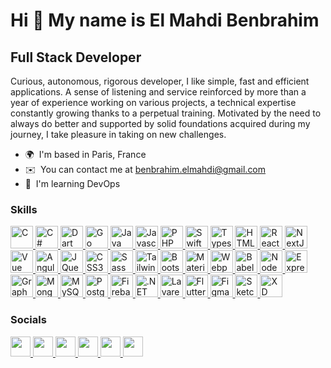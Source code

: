 Hi 👋 My name is El Mahdi Benbrahim
===================================

Full Stack Developer
--------------------

Curious, autonomous, rigorous developer, I like simple, fast and efficient applications. A sense of listening and service reinforced by more than a year of experience working on various projects, a technical expertise constantly growing thanks to a perpetual training. Motivated by the need to always do better and supported by solid foundations acquired during my journey, I take pleasure in taking on new challenges.

* 🌍  I'm based in Paris, France
* ✉️  You can contact me at [benbrahim.elmahdi@gmail.com](mailto:benbrahim.elmahdi@gmail.com)
* 🧠  I'm learning DevOps

### Skills

<p align="left">
    <a href="https://docs.microsoft.com/en-us/cpp/?view=msvc-170" target="_blank" rel="noreferrer">
        <img src="https://raw.githubusercontent.com/danielcranney/readme-generator/main/public/icons/skills/c-colored.svg"
            width="36" height="36" alt="C" />
    </a>
    <a href="https://docs.microsoft.com/en-us/dotnet/csharp/" target="_blank" rel="noreferrer">
        <img src="https://raw.githubusercontent.com/danielcranney/readme-generator/main/public/icons/skills/csharp-colored.svg"
            width="36" height="36" alt="C#" />
    </a>
    <a href="https://dart.dev/" target="_blank" rel="noreferrer">
        <img src="https://raw.githubusercontent.com/danielcranney/readme-generator/main/public/icons/skills/dart-colored.svg"
            width="36" height="36" alt="Dart" />
    </a>
    <a href="https://go.dev/doc/" target="_blank" rel="noreferrer">
        <img src="https://raw.githubusercontent.com/danielcranney/readme-generator/main/public/icons/skills/go-colored.svg"
            width="36" height="36" alt="Go" />
    </a>
    <a href="https://www.oracle.com/java/" target="_blank" rel="noreferrer">
        <img src="https://raw.githubusercontent.com/danielcranney/readme-generator/main/public/icons/skills/java-colored.svg"
            width="36" height="36" alt="Java" />
    </a>
    <a href="https://developer.mozilla.org/en-US/docs/Web/JavaScript" target="_blank" rel="noreferrer">
        <img src="https://raw.githubusercontent.com/danielcranney/readme-generator/main/public/icons/skills/javascript-colored.svg"
            width="36" height="36" alt="Javascript" />
    </a>
    <a href="https://www.php.net/" target="_blank" rel="noreferrer">
        <img src="https://raw.githubusercontent.com/danielcranney/readme-generator/main/public/icons/skills/php-colored.svg"
            width="36" height="36" alt="PHP" />
    </a>
    <a href="https://developer.apple.com/swift/" target="_blank" rel="noreferrer">
        <img src="https://raw.githubusercontent.com/danielcranney/readme-generator/main/public/icons/skills/swift-colored.svg"
            width="36" height="36" alt="Swift" />
    </a>
    <a href="https://www.typescriptlang.org/" target="_blank" rel="noreferrer">
        <img src="https://raw.githubusercontent.com/danielcranney/readme-generator/main/public/icons/skills/typescript-colored.svg"
            width="36" height="36" alt="Typescript" />
    </a>
    <a href="https://developer.mozilla.org/en-US/docs/Glossary/HTML5" target="_blank" rel="noreferrer">
        <img src="https://raw.githubusercontent.com/danielcranney/readme-generator/main/public/icons/skills/html5-colored.svg"
            width="36" height="36" alt="HTML5" />
    </a>
    <a href="https://reactjs.org/" target="_blank" rel="noreferrer">
        <img src="https://raw.githubusercontent.com/danielcranney/readme-generator/main/public/icons/skills/react-colored.svg"
            width="36" height="36" alt="React" />
    </a>
    <a href="https://nextjs.org/docs" target="_blank" rel="noreferrer">
        <img src="https://raw.githubusercontent.com/danielcranney/readme-generator/main/public/icons/skills/nextjs-colored.svg"
            width="36" height="36" alt="NextJs" />
    </a>
    <a href="https://vuejs.org/" target="_blank" rel="noreferrer">
        <img src="https://raw.githubusercontent.com/danielcranney/readme-generator/main/public/icons/skills/vuejs-colored.svg"
            width="36" height="36" alt="Vue" />
    </a>
    <a href="https://angular.io/" target="_blank" rel="noreferrer">
        <img src="https://raw.githubusercontent.com/danielcranney/readme-generator/main/public/icons/skills/angularjs-colored.svg"
            width="36" height="36" alt="Angular" />
    </a>
    <a href="https://jquery.com/" target="_blank" rel="noreferrer">
        <img src="https://raw.githubusercontent.com/danielcranney/readme-generator/main/public/icons/skills/jquery-colored.svg"
            width="36" height="36" alt="JQuery" />
    </a>
    <a href="https://www.w3.org/TR/CSS/#css" target="_blank" rel="noreferrer">
        <img src="https://raw.githubusercontent.com/danielcranney/readme-generator/main/public/icons/skills/css3-colored.svg"
            width="36" height="36" alt="CSS3" />
    </a>
    <a href="https://sass-lang.com/" target="_blank" rel="noreferrer">
        <img src="https://raw.githubusercontent.com/danielcranney/readme-generator/main/public/icons/skills/sass-colored.svg"
            width="36" height="36" alt="Sass" />
    </a>
    <a href="https://tailwindcss.com/" target="_blank" rel="noreferrer">
        <img src="https://raw.githubusercontent.com/danielcranney/readme-generator/main/public/icons/skills/tailwindcss-colored.svg"
            width="36" height="36" alt="TailwindCSS" />
    </a>
    <a href="https://getbootstrap.com/" target="_blank" rel="noreferrer">
        <img src="https://raw.githubusercontent.com/danielcranney/readme-generator/main/public/icons/skills/bootstrap-colored.svg"
            width="36" height="36" alt="Bootstrap" />
    </a>
    <a href="https://mui.com/" target="_blank" rel="noreferrer">
        <img src="https://raw.githubusercontent.com/danielcranney/readme-generator/main/public/icons/skills/materialui-colored.svg"
            width="36" height="36" alt="Material UI" />
    </a>
    <a href="https://webpack.js.org/" target="_blank" rel="noreferrer">
        <img src="https://raw.githubusercontent.com/danielcranney/readme-generator/main/public/icons/skills/webpack-colored.svg"
            width="36" height="36" alt="Webpack" />
    </a>
    <a href="https://babeljs.io/" target="_blank" rel="noreferrer">
        <img src="https://raw.githubusercontent.com/danielcranney/readme-generator/main/public/icons/skills/babel-colored.svg"
            width="36" height="36" alt="Babel" />
    </a>
    <a href="https://nodejs.org/en/" target="_blank" rel="noreferrer">
        <img src="https://raw.githubusercontent.com/danielcranney/readme-generator/main/public/icons/skills/nodejs-colored.svg"
            width="36" height="36" alt="NodeJS" />
    </a>
    <a href="https://expressjs.com/" target="_blank" rel="noreferrer">
        <img src="https://raw.githubusercontent.com/danielcranney/readme-generator/main/public/icons/skills/express-colored.svg"
            width="36" height="36" alt="Express" />
    </a>
    <a href="https://graphql.org/" target="_blank" rel="noreferrer">
        <img src="https://raw.githubusercontent.com/danielcranney/readme-generator/main/public/icons/skills/graphql-colored.svg"
            width="36" height="36" alt="GraphQL" />
    </a>
    <a href="https://www.mongodb.com/" target="_blank" rel="noreferrer">
        <img src="https://raw.githubusercontent.com/danielcranney/readme-generator/main/public/icons/skills/mongodb-colored.svg"
            width="36" height="36" alt="MongoDB" />
    </a>
    <a href="https://www.mysql.com/" target="_blank" rel="noreferrer">
        <img src="https://raw.githubusercontent.com/danielcranney/readme-generator/main/public/icons/skills/mysql-colored.svg"
            width="36" height="36" alt="MySQL" />
    </a>
    <a href="https://www.postgresql.org/" target="_blank" rel="noreferrer">
        <img src="https://raw.githubusercontent.com/danielcranney/readme-generator/main/public/icons/skills/postgresql-colored.svg"
            width="36" height="36" alt="PostgreSQL" />
    </a>
    <a href="https://firebase.google.com/" target="_blank" rel="noreferrer">
        <img src="https://raw.githubusercontent.com/danielcranney/readme-generator/main/public/icons/skills/firebase-colored.svg"
            width="36" height="36" alt="Firebase" />
    </a>
    <a href="https://dotnet.microsoft.com/en-us/" target="_blank" rel="noreferrer">
        <img src="https://raw.githubusercontent.com/danielcranney/readme-generator/main/public/icons/skills/dot-net-colored.svg"
            width="36" height="36" alt=".NET" />
    </a>
    <a href="https://laravel.com/" target="_blank" rel="noreferrer">
        <img src="https://raw.githubusercontent.com/danielcranney/readme-generator/main/public/icons/skills/laravel-colored.svg"
            width="36" height="36" alt="Lavarel" />
    </a>
    <a href="https://flutter.dev/" target="_blank" rel="noreferrer">
        <img src="https://raw.githubusercontent.com/danielcranney/readme-generator/main/public/icons/skills/flutter-colored.svg"
            width="36" height="36" alt="Flutter" />
    </a>
    <a href="https://www.figma.com/" target="_blank" rel="noreferrer">
        <img src="https://raw.githubusercontent.com/danielcranney/readme-generator/main/public/icons/skills/figma-colored.svg"
            width="36" height="36" alt="Figma" />
    </a>
    <a href="https://www.sketch.com/" target="_blank" rel="noreferrer">
        <img src="https://raw.githubusercontent.com/danielcranney/readme-generator/main/public/icons/skills/sketch-colored.svg"
            width="36" height="36" alt="Sketch" />
    </a>
    <a href="https://www.adobe.com/uk/products/xd.html" target="_blank" rel="noreferrer">
        <img src="https://raw.githubusercontent.com/danielcranney/readme-generator/main/public/icons/skills/xd-colored.svg"
            width="36" height="36" alt="XD" />
    </a>
</p>

### Socials

<p align="left">
    <a href="https://www.facebook.com/ElMahdi.BenBrahim2018" target="_blank" rel="noreferrer">
        <img src="https://raw.githubusercontent.com/danielcranney/readme-generator/main/public/icons/socials/facebook.svg"
            width="32" height="32" />
    </a>
    <a href="https://www.github.com/elmahdiben119" target="_blank" rel="noreferrer">
        <img src="https://raw.githubusercontent.com/danielcranney/readme-generator/main/public/icons/socials/github.svg"
            width="32" height="32" />
    </a>
    <a href="http://www.instagram.com/elmahdi.benbrahim" target="_blank" rel="noreferrer">
        <img src="https://raw.githubusercontent.com/danielcranney/readme-generator/main/public/icons/socials/instagram.svg"
            width="32" height="32" />
    </a>
    <a href="https://www.linkedin.com/in/benbrahimelmahdi" target="_blank" rel="noreferrer">
        <img src="https://raw.githubusercontent.com/danielcranney/readme-generator/main/public/icons/socials/linkedin.svg"
            width="32" height="32" />
    </a>
    <a href="https://www.stackoverflow.com/users/8719784/el-mahdi-benbrahim" target="_blank" rel="noreferrer">
        <img src="https://raw.githubusercontent.com/danielcranney/readme-generator/main/public/icons/socials/stackoverflow.svg"
            width="32" height="32" />
    </a>
    <a href="https://www.twitter.com/mahdibenbrahim1" target="_blank" rel="noreferrer">
        <img src="https://raw.githubusercontent.com/danielcranney/readme-generator/main/public/icons/socials/twitter.svg"
            width="32" height="32" />
    </a>
</p>
